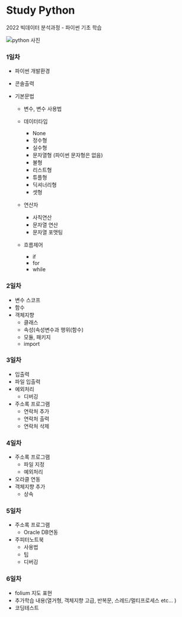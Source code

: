 # Study Python
2022 빅데이터 분석과정 - 파이썬 기초 학습

![python 사진](https://upload.wikimedia.org/wikipedia/commons/thumb/f/f8/Python_logo_and_wordmark.svg/1280px-Python_logo_and_wordmark.svg.png)


### 1일차
 - 파이썬 개발환경
 
 - 콘솔출력

 - 기본문법
    - 변수, 변수 사용법

    - 데이터타입
        - None
        - 정수형
        - 실수형
        - 문자열형 (파이썬 문자형은 없음)
        - 불형
        - 리스트형
        - 튜플형
        - 딕셔너리형
        - 셋형

    - 연산자
        - 사칙연산
        - 문자열 연산
        - 문자열 포맷팅

    - 흐름제어
        - if
        - for
        - while

### 2일차
 - 변수 스코프
 - 함수
 - 객체지향
    - 클래스
    - 속성(속성변수과 행위(함수)
    - 모듈, 패키지
    - import

### 3일차
- 입출력
- 파일 입출력
- 예외처리 
    - 디버깅
- 주소록 프로그램
    - 연락처 추가
    - 연락처 출력
    - 연락처 삭제

### 4일차
- 주소록 프로그램
    - 파일 지정
    - 예외처리
- 오라클 연동
- 객체지향 추가
    - 상속

### 5일차
- 주소록 프로그램
    - Oracle DB연동
- 주피터노트북
    - 사용법
    - 팁
    - 디버깅

### 6일차
- folium 지도 표현
- 추가학습 내용(열거형, 객체지향 고급, 반복문, 스레드/멀티프로세스 etc... )
- 코딩테스트


